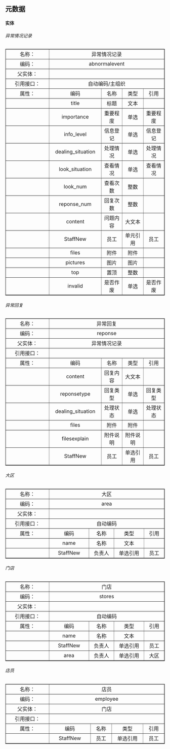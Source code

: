 ## 元数据

#### 实体

###### 异常情况记录

<table border="1" cellpadding="3" cellspaing="3">
    <tr align="center">
        <td width="120px">名称：</td>
        <td width="500px" colspan="4">异常情况记录</td>
    </tr>
    <tr align="center">
        <td>编码：</td>
        <td colspan="4">abnormalevent</td>
    </tr>
    <tr align="center">
        <td>父实体：</td>
        <td colspan="4"></td>
    </tr>
    <tr align="center">
        <td>引用接口：</td>
        <td colspan="4">自动编码/主组织</td>
    </tr>
    <tr align="center">
        <td>属性：</td>
        <td>编码</td>
        <td>名称</td>
        <td>类型</td>
        <td>引用</td>
    </tr>
    <tr align="center">
        <td></td>
        <td>title</td>
        <td>标题</td>
        <td>文本</td>
        <td></td>
    </tr>
    <tr align="center">
        <td></td>
        <td>importance</td>
        <td>重要程度</td>
        <td>单选</td>
        <td>重要程度</td>
    </tr>
    <tr align="center">
        <td></td>
        <td>info_level</td>
        <td>信息登记</td>
        <td>单选</td>
        <td>信息登记</td>
    </tr>
    <tr align="center">
        <td></td>
        <td>dealing_situation</td>
        <td>处理情况</td>
        <td>单选</td>
        <td>处理情况</td>
    </tr>
    <tr align="center">
        <td></td>
        <td>look_situation</td>
        <td>查看情况</td>
        <td>单选</td>
        <td>查看情况</td>
    </tr>
    <tr align="center">
        <td></td>
        <td>look_num</td>
        <td>查看次数</td>
        <td>整数</td>
        <td></td>
    </tr>
    <tr align="center">
        <td></td>
        <td>reponse_num</td>
        <td>回复次数</td>
        <td>整数</td>
        <td></td>
    </tr>
    <tr align="center">
        <td></td>
        <td>content</td>
        <td>问题内容</td>
        <td>大文本</td>
        <td></td>
    </tr>
    <tr align="center">
        <td></td>
        <td>StaffNew</td>
        <td>员工</td>
        <td>单元引用</td>
        <td>员工</td>
    </tr>
    <tr align="center">
        <td></td>
        <td>files</td>
        <td>附件</td>
        <td>附件</td>
        <td></td>
    </tr> 
    <tr align="center">
        <td></td>
        <td>pictures</td>
        <td>图片</td>
        <td>图片</td>
        <td></td>
    </tr>
    <tr align="center">
        <td></td>
        <td>top</td>
        <td>置顶</td>
        <td>整数</td>
        <td></td>
    </tr>
    <tr align="center">
        <td></td>
        <td>invalid</td>
        <td>是否作废</td>
        <td>单选</td>
        <td>是否作废</td>
    </tr>   
</table>


###### 异常回复

<table border="1" cellpadding="3" cellspaing="3">
    <tr align="center">
        <td width="120px">名称：</td>
        <td width="500px" colspan="4">异常回复</td>
    </tr>
    <tr align="center">
        <td>编码：</td>
        <td colspan="4">reponse</td>
    </tr>
    <tr align="center">
        <td>父实体：</td>
        <td colspan="4">异常情况记录</td>
    </tr>
    <tr align="center">
        <td>引用接口：</td>
        <td colspan="4"></td>
    </tr>
    <tr align="center">
        <td>属性：</td>
        <td>编码</td>
        <td>名称</td>
        <td>类型</td>
        <td>引用</td>
    </tr>
    <tr align="center">
        <td></td>
        <td>content</td>
        <td>回复内容</td>
        <td>大文本</td>
        <td></td>
    </tr>
    <tr align="center">
        <td></td>
        <td>reponsetype</td>
        <td>回复类型</td>
        <td>单选</td>
        <td>回复类型</td>
    </tr>
    <tr align="center">
        <td></td>
        <td>dealing_situation</td>
        <td>处理状态</td>
        <td>单选</td>
        <td>处理状态</td>
    </tr>
    <tr align="center">
        <td></td>
        <td>files</td>
        <td>附件</td>
        <td>附件</td>
        <td></td>
    </tr>
    <tr align="center">
        <td></td>
        <td>filesexplain</td>
        <td>附件说明</td>
        <td>附件说明</td>
        <td></td>
    </tr>
    <tr align="center">
        <td></td>
        <td>StaffNew</td>
        <td>员工</td>
        <td>单选引用</td>
        <td>员工</td>
    </tr> 
</table>


###### 大区

<table border="1" cellpadding="3" cellspaing="3">
    <tr align="center">
        <td width="120px">名称：</td>
        <td width="500px" colspan="4">大区</td>
    </tr>
    <tr align="center">
        <td>编码：</td>
        <td colspan="4">area</td>
    </tr>
    <tr align="center">
        <td>父实体：</td>
        <td colspan="4"></td>
    </tr>
    <tr align="center">
        <td>引用接口：</td>
        <td colspan="4">自动编码</td>
    </tr>
    <tr align="center">
        <td>属性：</td>
        <td>编码</td>
        <td>名称</td>
        <td>类型</td>
        <td>引用</td>
    </tr>
    <tr align="center">
        <td></td>
        <td>name</td>
        <td>名称</td>
        <td>文本</td>
        <td></td>
    </tr>
    <tr align="center">
        <td></td>
        <td>StaffNew</td>
        <td>负责人</td>
        <td>单选引用</td>
        <td>员工</td>
    </tr> 
</table>


###### 门店

<table border="1" cellpadding="3" cellspaing="3">
    <tr align="center">
        <td width="120px">名称：</td>
        <td width="500px" colspan="4">门店</td>
    </tr>
    <tr align="center">
        <td>编码：</td>
        <td colspan="4">stores</td>
    </tr>
    <tr align="center">
        <td>父实体：</td>
        <td colspan="4"></td>
    </tr>
    <tr align="center">
        <td>引用接口：</td>
        <td colspan="4">自动编码</td>
    </tr>
    <tr align="center">
        <td>属性：</td>
        <td>编码</td>
        <td>名称</td>
        <td>类型</td>
        <td>引用</td>
    </tr>
    <tr align="center">
        <td></td>
        <td>name</td>
        <td>名称</td>
        <td>文本</td>
        <td></td>
    </tr>
    <tr align="center">
        <td></td>
        <td>StaffNew</td>
        <td>负责人</td>
        <td>单选引用</td>
        <td>员工</td>
    </tr> 
    <tr align="center">
        <td></td>
        <td>area</td>
        <td>负责人</td>
        <td>单选引用</td>
        <td>大区</td>
    </tr> 
</table>

###### 店员

<table border="1" cellpadding="3" cellspaing="3">
    <tr align="center">
        <td width="120px">名称：</td>
        <td width="500px" colspan="4">店员</td>
    </tr>
    <tr align="center">
        <td>编码：</td>
        <td colspan="4">employee</td>
    </tr>
    <tr align="center">
        <td>父实体：</td>
        <td colspan="4">门店</td>
    </tr>
    <tr align="center">
        <td>引用接口：</td>
        <td colspan="4"></td>
    </tr>
    <tr align="center">
        <td>属性：</td>
        <td>编码</td>
        <td>名称</td>
        <td>类型</td>
        <td>引用</td>
    </tr>
    <tr align="center">
        <td></td>
        <td>StaffNew</td>
        <td>员工</td>
        <td>单选引用</td>
        <td>员工</td>
    </tr> 
</table>



